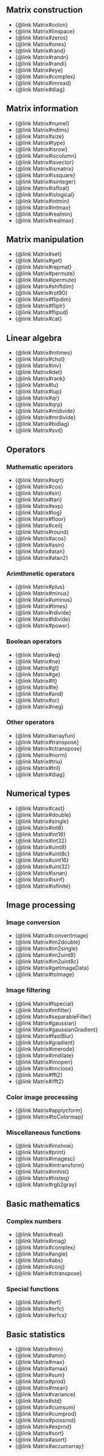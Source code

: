 ## Matrix construction

+ {@link Matrix#colon}
+ {@link Matrix#linspace}
+ {@link Matrix#zeros}
+ {@link Matrix#ones}
+ {@link Matrix#rand}
+ {@link Matrix#randn}
+ {@link Matrix#randi}
+ {@link Matrix#eye}
+ {@link Matrix#complex}
+ {@link Matrix#imread}
+ {@link Matrix#diag}

## Matrix information

+ {@link Matrix#numel}
+ {@link Matrix#ndims}
+ {@link Matrix#size}
+ {@link Matrix#type}
+ {@link Matrix#isrow}
+ {@link Matrix#iscolumn}
+ {@link Matrix#isvector}
+ {@link Matrix#ismatrix}
+ {@link Matrix#issquare}
+ {@link Matrix#isinteger}
+ {@link Matrix#isfloat}
+ {@link Matrix#islogical}
+ {@link Matrix#intmin}
+ {@link Matrix#intmax}
+ {@link Matrix#realmin}
+ {@link Matrix#realmax}

## Matrix manipulation

+ {@link Matrix#set}
+ {@link Matrix#get}
+ {@link Matrix#repmat}
+ {@link Matrix#permute}
+ {@link Matrix#ipermute}
+ {@link Matrix#shiftdim}
+ {@link Matrix#rot90}
+ {@link Matrix#flipdim}
+ {@link Matrix#fliplr}
+ {@link Matrix#flipud}
+ {@link Matrix#cat}

## Linear algebra

+ {@link Matrix#mtimes}
+ {@link Matrix#chol}
+ {@link Matrix#inv}
+ {@link Matrix#det}
+ {@link Matrix#rank}
+ {@link Matrix#lu}
+ {@link Matrix#lup}
+ {@link Matrix#qr}
+ {@link Matrix#qrp}
+ {@link Matrix#mldivide}
+ {@link Matrix#mrdivide}
+ {@link Matrix#bidiag}
+ {@link Matrix#svd}

## Operators

### Mathematic operators

+ {@link Matrix#sqrt}
+ {@link Matrix#cos}
+ {@link Matrix#sin}
+ {@link Matrix#tan}
+ {@link Matrix#exp}
+ {@link Matrix#log}
+ {@link Matrix#floor}
+ {@link Matrix#ceil}
+ {@link Matrix#round}
+ {@link Matrix#acos}
+ {@link Matrix#asin}
+ {@link Matrix#atan}
+ {@link Matrix#atan2}

### Arimthmetic operators

+ {@link Matrix#plus}
+ {@link Matrix#minus}
+ {@link Matrix#uminus}
+ {@link Matrix#times}
+ {@link Matrix#rdivide}
+ {@link Matrix#ldivide}
+ {@link Matrix#power}

### Boolean operators

+ {@link Matrix#eq}
+ {@link Matrix#ne}
+ {@link Matrix#gt}
+ {@link Matrix#ge}
+ {@link Matrix#lt}
+ {@link Matrix#le}
+ {@link Matrix#and}
+ {@link Matrix#or}
+ {@link Matrix#neg}

### Other operators

+ {@link Matrix#arrayfun}
+ {@link Matrix#transpose}
+ {@link Matrix#ctranspose}
+ {@link Matrix#norm}
+ {@link Matrix#triu}
+ {@link Matrix#tril}
+ {@link Matrix#diag}

## Numerical types

+ {@link Matrix#cast}
+ {@link Matrix#double}
+ {@link Matrix#single}
+ {@link Matrix#int8}
+ {@link Matrix#int16}
+ {@link Matrix#int32}
+ {@link Matrix#uint8}
+ {@link Matrix#uint8c}
+ {@link Matrix#uint16}
+ {@link Matrix#uint32}
+ {@link Matrix#isnan}
+ {@link Matrix#isinf}
+ {@link Matrix#isfinite}

## Image processing

### Image conversion

+ {@link Matrix#convertImage}
+ {@link Matrix#im2double}
+ {@link Matrix#im2single}
+ {@link Matrix#im2uint8}
+ {@link Matrix#im2uint8c}
+ {@link Matrix#getImageData}
+ {@link Matrix#toImage}

### Image filtering

+ {@link Matrix#fspecial}
+ {@link Matrix#imfilter}
+ {@link Matrix#separableFilter}
+ {@link Matrix#gaussian}
+ {@link Matrix#gaussianGradient}
+ {@link Matrix#fastBlur}
+ {@link Matrix#gradient}
+ {@link Matrix#imerode}
+ {@link Matrix#imdilate}
+ {@link Matrix#imopen}
+ {@link Matrix#imclose}
+ {@link Matrix#fft2}
+ {@link Matrix#ifft2}

### Color image processing

+ {@link Matrix#applycform}
+ {@link Matrix#toColormap}

### Miscellaneous functions

+ {@link Matrix#imshow}
+ {@link Matrix#print}
+ {@link Matrix#imagesc}
+ {@link Matrix#imtransform}
+ {@link Matrix#imhist}
+ {@link Matrix#histeq}
+ {@link Matrix#rgb2gray}

## Basic mathematics

### Complex numbers

+ {@link Matrix#real}
+ {@link Matrix#imag}
+ {@link Matrix#complex}
+ {@link Matrix#angle}
+ {@link Matrix#abs}
+ {@link Matrix#conj}
+ {@link Matrix#ctranspose}

### Special functions

+ {@link Matrix#erf}
+ {@link Matrix#erfc}
+ {@link Matrix#erfcx}


## Basic statistics

+ {@link Matrix#min}
+ {@link Matrix#amin}
+ {@link Matrix#max}
+ {@link Matrix#amax}
+ {@link Matrix#sum}
+ {@link Matrix#prod}
+ {@link Matrix#mean}
+ {@link Matrix#variance}
+ {@link Matrix#std}
+ {@link Matrix#cumsum}
+ {@link Matrix#cumprod}
+ {@link Matrix#poissrnd}
+ {@link Matrix#exprnd}
+ {@link Matrix#sort}
+ {@link Matrix#asort}
+ {@link Matrix#accumarray}
  
